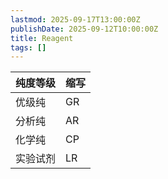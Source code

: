```yaml
---
lastmod: 2025-09-17T13:00:00Z
publishDate: 2025-09-12T10:00:00Z
title: Reagent
tags: []
---
```


| 纯度等级 | 缩写 |
| -------- | ---- |
| 优级纯   | GR   |
| 分析纯   | AR   |
| 化学纯   | CP   |
| 实验试剂 | LR   |